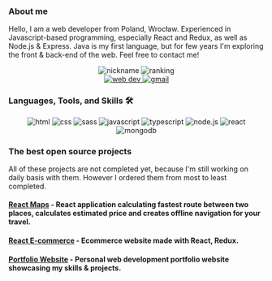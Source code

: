 ### About me

Hello, I am a web developer from Poland, Wrocław. Experienced in Javascript-based programming, especially React and Redux, as well as Node.js & Express. Java is my first language, but for few years I'm exploring the front & back-end of the web. Feel free to contact me!

<div align="center">
<img src="https://badges.peiyuan.ch/leetcode/adriankiezik/name" alt="nickname" />
<img src="https://badges.peiyuan.ch/leetcode/adriankiezik/ranking" alt="ranking" />
</div>

<div align="center">
<a href="https://adriankiezik.pl">
<img src="https://img.shields.io/badge/Web%20Dev%20projects-F7DF1E?style=for-the-badge&logo=JavaScript&logoColor=white" alt="web dev" />
</a>
<a href="mailto:kiezikadrian@gmail.com">
<img src="https://img.shields.io/badge/Email%20me-EA4335?style=for-the-badge&logo=Gmail&logoColor=white" alt="gmail" />
</a>
</div>
  
### Languages, Tools, and Skills 🛠
<div align="center">
<img src="https://img.shields.io/badge/HTML-E34F26?style=for-the-badge&logo=html5&logoColor=white" alt="html" />
<img src="https://img.shields.io/badge/css-1572B6?style=for-the-badge&logo=css3&logoColor=white" alt="css" />
<img src="https://img.shields.io/badge/Sass-CC6699?style=for-the-badge&logo=Sass&logoColor=white" alt="sass" />
<img src="https://img.shields.io/badge/JavaScript-F7DF1E?style=for-the-badge&logo=javascript&logoColor=black" alt="javascript" />
<img src="https://img.shields.io/badge/TypeScript-3178C6?style=for-the-badge&logo=typescript&logoColor=white" alt="typescript" />
  <img src="https://img.shields.io/badge/node.js-339933?style=for-the-badge&logo=Node.js&logoColor=white" alt="node.js" />
<img src="https://img.shields.io/badge/React-61DAFB?style=for-the-badge&logo=react&logoColor=black" alt="react" />
<img src="https://img.shields.io/badge/MONGODB-47A248?style=for-the-badge&logo=MongoDB&logoColor=white" alt="mongodb" />
</div>

### The best open source projects
All of these projects are not completed yet, because I'm still working on daily basis with them. However I ordered them from most to least completed. 
#### <a href="https://github.com/adriankiezik/react-maps-frontend">React Maps</a> - React application calculating fastest route between two places, calculates estimated price and creates offline navigation for your travel.
#### <a href="https://github.com/adriankiezik/react-ecommerce">React E-commerce</a> - Ecommerce website made with React, Redux.
#### <a href="https://github.com/adriankiezik/adriankiezik.pl">Portfolio Website</a> - Personal web development portfolio website showcasing my skills & projects. 

